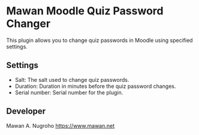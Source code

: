 # Mawan Moodle Quiz Password Changer
This plugin allows you to change quiz passwords in Moodle using specified settings.

## Settings
- Salt: The salt used to change quiz passwords.
- Duration: Duration in minutes before the quiz password changes.
- Serial number: Serial number for the plugin.

## Developer
Mawan A. Nugroho
https://www.mawan.net
